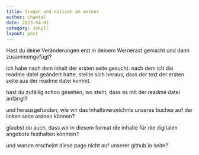 ```yaml
---
title: fragen und notizen an werner
author: chantal
date: 2023-04-01
category: Jekyll
layout: post
---
```

Hast du deine Veränderungen erst in deinem Wernerast gemacht und dann zusammengefügt?

ich habe nach dem inhalt der ersten seite gesucht. nach dem ich die readme datei geändert hatte, stellte sich heraus, dass der text der ersten seite aus der readme datei kommt.

hast du zufällig schon gesehen, wo steht, dass es mit der readme datei anfängt?

und herausgefunden, wie wir das inhaltsverzeichnis unseres buches auf der linken seite ordnen können?

glaubst du auch, dass wir in diesem format die inhalte für die digitalen angebote festhalten könnten?

und warum erscheint diese page nicht auf unserer github.io seite?


